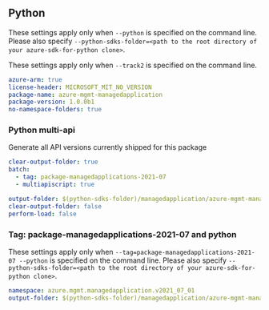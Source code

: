 ## Python

These settings apply only when `--python` is specified on the command line.
Please also specify `--python-sdks-folder=<path to the root directory of your azure-sdk-for-python clone>`.

These settings apply only when `--track2` is specified on the command line.

``` yaml $(python)
azure-arm: true
license-header: MICROSOFT_MIT_NO_VERSION
package-name: azure-mgmt-managedapplication
package-version: 1.0.0b1
no-namespace-folders: true
```

### Python multi-api

Generate all API versions currently shipped for this package

```yaml $(multiapi) && $(python)
clear-output-folder: true
batch:
  - tag: package-managedapplications-2021-07
  - multiapiscript: true
```

``` yaml $(multiapiscript)
output-folder: $(python-sdks-folder)/managedapplication/azure-mgmt-managedapplication/azure/mgmt/managedapplication/
clear-output-folder: false
perform-load: false
```

### Tag: package-managedapplications-2021-07 and python

These settings apply only when `--tag=package-managedapplications-2021-07 --python` is specified on the command line.
Please also specify `--python-sdks-folder=<path to the root directory of your azure-sdk-for-python clone>`.

``` yaml $(tag) == 'package-managedapplications-2021-07'
namespace: azure.mgmt.managedapplication.v2021_07_01
output-folder: $(python-sdks-folder)/managedapplication/azure-mgmt-managedapplication/azure/mgmt/managedapplication/v2021_07_01
```
